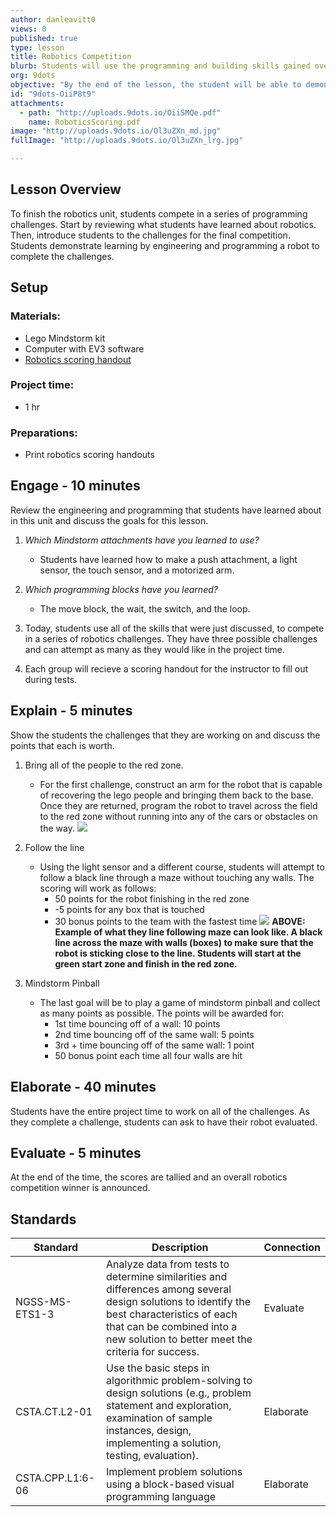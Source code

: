 ```yaml
---
author: danleavitt0
views: 0
published: true
type: lesson
title: Robotics Competition
blurb: Students will use the programming and building skills gained over the week to compete in a series of robotics challenges.
org: 9dots
objective: "By the end of the lesson, the student will be able to demonstrate learning by programming their robots to complete new challenges."
id: "9dots-OiiP8t9"
attachments: 
  - path: "http://uploads.9dots.io/OiiSMQe.pdf"
    name: RoboticsScoring.pdf
image: "http://uploads.9dots.io/Ol3uZXn_md.jpg"
fullImage: "http://uploads.9dots.io/Ol3uZXn_lrg.jpg"

---
```


## Lesson Overview
To finish the robotics unit, students compete in a series of programming challenges. Start by reviewing what students have learned about robotics. Then, introduce students to the challenges for the final competition. Students demonstrate learning by engineering and programming a robot to complete the challenges.

## Setup

### Materials:

- Lego Mindstorm kit
- Computer with EV3 software
- [Robotics scoring handout](http://uploads.9dots.io/OiiSMQe.pdf)

### Project time:

- 1 hr

### Preparations:

- Print robotics scoring handouts

## Engage - 10 minutes
Review the engineering and programming that students have learned about in this unit and discuss the goals for this lesson.

1. _Which Mindstorm attachments have you learned to use?_
	- Students have learned how to make a push attachment, a light sensor,  the touch sensor, and a motorized arm.

2. _Which programming blocks have you learned?_
	- The move block, the wait, the switch, and the loop.

3. Today, students use all of the skills that were just discussed, to compete in a series of robotics challenges.  They have three possible challenges and can attempt as many as they would like in the project time.

4. Each group will recieve a scoring handout for the instructor to fill out during tests.

## Explain - 5 minutes
Show the students the challenges that they are working on and discuss the points that each is worth.

1. Bring all of the people to the red zone.
	- For the first challenge, construct an arm for the robot that is capable of recovering the lego people and bringing them back to the base. Once they are returned, program the robot to travel across the field to the red zone without running into any of the cars or obstacles on the way. 
![](http://uploads.9dots.io/OiiQvep_md.jpg) 

2. Follow the line
	- Using the light sensor and a different course, students will attempt to follow a black line through a maze without touching any walls. The scoring will work as follows:
		- 50 points for the robot finishing in the red zone
        - -5 points for any box that is touched
        - 30 bonus points to the team with the fastest time
![](http://uploads.9dots.io/OiiR02o_md.jpg) 
**ABOVE: Example of what they line following maze can look like. A black line across the maze with walls (boxes) to make sure that the robot is sticking close to the line. Students will start at the green start zone and finish in the red zone.**

3. Mindstorm Pinball
	- The last goal will be to play a game of mindstorm pinball and collect as many points as possible. The points will be awarded for: 
		- 1st time bouncing off of a wall: 10 points
        - 2nd time bouncing off of the same wall:  5 points
        - 3rd + time bouncing off of the same wall: 1 point
        - 50 bonus point each time all four walls are hit

## Elaborate - 40 minutes
Students have the entire project time to work on all of the challenges. As they complete a challenge, students can ask to have their robot evaluated.

## Evaluate - 5 minutes
At the end of the time, the scores are tallied and an overall robotics competition winner is announced.

## Standards
Standard | Description | Connection
-------- | ----------- | ----------
NGSS-MS-ETS1-3 | Analyze data from tests to determine similarities and differences among several design solutions to identify the best characteristics of each that can be combined into a new solution to better meet the criteria for success. | Evaluate 
CSTA.CT.L2-01 | Use the basic steps in algorithmic problem-solving to design solutions (e.g., problem statement and exploration, examination of sample instances, design, implementing a solution, testing, evaluation). | Elaborate
CSTA.CPP.L1:6-06 | Implement problem solutions using a block-based visual programming language | Elaborate
